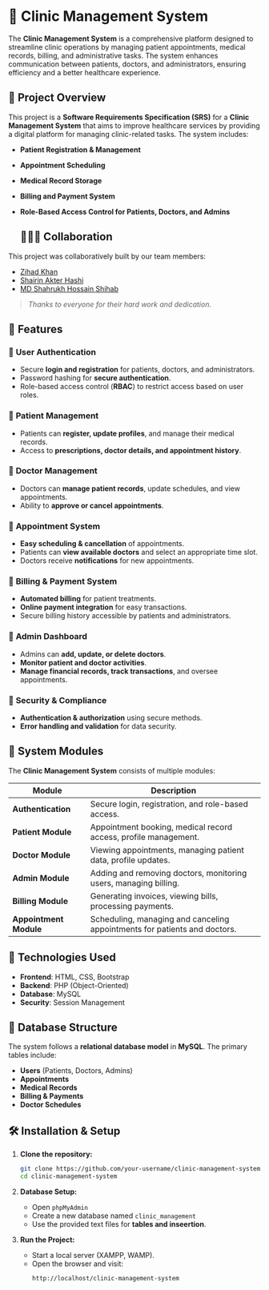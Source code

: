 # 🏥 Clinic Management System

The **Clinic Management System** is a comprehensive platform designed to streamline clinic operations by managing patient appointments, medical records, billing, and administrative tasks. The system enhances communication between patients, doctors, and administrators, ensuring efficiency and a better healthcare experience.

## 📌 Project Overview

This project is a **Software Requirements Specification (SRS)** for a **Clinic Management System** that aims to improve healthcare services by providing a digital platform for managing clinic-related tasks. The system includes:

- **Patient Registration & Management**
- **Appointment Scheduling**
- **Medical Record Storage**
- **Billing and Payment System**
- **Role-Based Access Control for Patients, Doctors, and Admins**

  ## 🧑‍🤝‍🧑 Collaboration

This project was collaboratively built by our team members:
- [Zihad Khan](https://github.com/Zihad107)
- [Shairin Akter Hashi](https://github.com/Shairin207)
- [MD Shahrukh Hossain Shihab](https://github.com/shihab372)

> _Thanks to everyone for their hard work and dedication._

## 🚀 Features

### 🔹 **User Authentication**
- Secure **login and registration** for patients, doctors, and administrators.
- Password hashing for **secure authentication**.
- Role-based access control (**RBAC**) to restrict access based on user roles.

### 🔹 **Patient Management**
- Patients can **register, update profiles**, and manage their medical records.
- Access to **prescriptions, doctor details, and appointment history**.

### 🔹 **Doctor Management**
- Doctors can **manage patient records**, update schedules, and view appointments.
- Ability to **approve or cancel appointments**.

### 🔹 **Appointment System**
- **Easy scheduling & cancellation** of appointments.
- Patients can **view available doctors** and select an appropriate time slot.
- Doctors receive **notifications** for new appointments.

### 🔹 **Billing & Payment System**
- **Automated billing** for patient treatments.
- **Online payment integration** for easy transactions.
- Secure billing history accessible by patients and administrators.

### 🔹 **Admin Dashboard**
- Admins can **add, update, or delete doctors**.
- **Monitor patient and doctor activities**.
- **Manage financial records, track transactions**, and oversee appointments.

### 🔹 **Security & Compliance**
- **Authentication & authorization** using secure methods.
- **Error handling and validation** for data security.

## 📌 System Modules

The **Clinic Management System** consists of multiple modules:

| Module              | Description |
|--------------------|-------------|
| **Authentication** | Secure login, registration, and role-based access. |
| **Patient Module** | Appointment booking, medical record access, profile management. |
| **Doctor Module** | Viewing appointments, managing patient data, profile updates. |
| **Admin Module** | Adding and removing doctors, monitoring users, managing billing. |
| **Billing Module** | Generating invoices, viewing bills, processing payments. |
| **Appointment Module** | Scheduling, managing and canceling appointments for patients and doctors. |

## 🔧 **Technologies Used**
- **Frontend**: HTML, CSS, Bootstrap
- **Backend**: PHP (Object-Oriented)
- **Database**: MySQL
- **Security**: Session Management

## 📌 **Database Structure**
The system follows a **relational database model** in **MySQL**. The primary tables include:

- **Users** (Patients, Doctors, Admins)
- **Appointments**
- **Medical Records**
- **Billing & Payments**
- **Doctor Schedules**

## 🛠 **Installation & Setup**
1. **Clone the repository:**
   ```bash
   git clone https://github.com/your-username/clinic-management-system.git
   cd clinic-management-system
   ```
2. **Database Setup:**
   - Open `phpMyAdmin`
   - Create a new database named `clinic_management`
   - Use the provided text files for **tables and inseertion**.

3. **Run the Project:**
   - Start a local server (XAMPP, WAMP).
   - Open the browser and visit:  
     ```
     http://localhost/clinic-management-system
     ```
